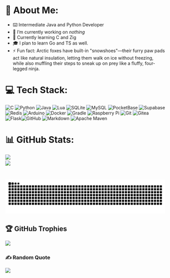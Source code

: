 # 💫 About Me:
- ⌨️ Intermediate Java and Python Developer
- 🔭 I’m currently working on *nothing*
- 🌱 Currently learning C and Zig
- 🎓 I plan to learn Go and TS as well.
- ⚡ Fun fact: Arctic foxes have built-in "snowshoes"—their furry paw pads act like natural insulation, letting them walk on ice without freezing, while also muffling their steps to sneak up on prey like a fluffy, four-legged ninja.

# 💻 Tech Stack:
![C](https://img.shields.io/badge/c-%2300599C.svg?style=for-the-badge&logo=c&logoColor=white) ![Python](https://img.shields.io/badge/python-3670A0?style=for-the-badge&logo=python&logoColor=ffdd54) ![Java](https://img.shields.io/badge/java-%23ED8B00.svg?style=for-the-badge&logo=openjdk&logoColor=white) ![Lua](https://img.shields.io/badge/lua-%232C2D72.svg?style=for-the-badge&logo=lua&logoColor=white) ![SQLite](https://img.shields.io/badge/sqlite-%2307405e.svg?style=for-the-badge&logo=sqlite&logoColor=white) ![MySQL](https://img.shields.io/badge/mysql-4479A1.svg?style=for-the-badge&logo=mysql&logoColor=white) ![PocketBase](https://img.shields.io/badge/pocketbase-%23b8dbe4.svg?style=for-the-badge&logo=Pocketbase&logoColor=black) ![Supabase](https://img.shields.io/badge/Supabase-3ECF8E?style=for-the-badge&logo=supabase&logoColor=white) ![Redis](https://img.shields.io/badge/redis-%23DD0031.svg?style=for-the-badge&logo=redis&logoColor=white) ![Arduino](https://img.shields.io/badge/-Arduino-00979D?style=for-the-badge&logo=Arduino&logoColor=white) ![Docker](https://img.shields.io/badge/docker-%230db7ed.svg?style=for-the-badge&logo=docker&logoColor=white) ![Gradle](https://img.shields.io/badge/Gradle-02303A.svg?style=for-the-badge&logo=Gradle&logoColor=white) ![Raspberry Pi](https://img.shields.io/badge/-Raspberry_Pi-C51A4A?style=for-the-badge&logo=Raspberry-Pi) ![Git](https://img.shields.io/badge/git-%23F05033.svg?style=for-the-badge&logo=git&logoColor=white) ![Gitea](https://img.shields.io/badge/Gitea-34495E?style=for-the-badge&logo=gitea&logoColor=5D9425) ![Flask](https://img.shields.io/badge/flask-%23000.svg?style=for-the-badge&logo=flask&logoColor=white)![GitHub](https://img.shields.io/badge/github-%23121011.svg?style=for-the-badge&logo=github&logoColor=white) ![Markdown](https://img.shields.io/badge/markdown-%23000000.svg?style=for-the-badge&logo=markdown&logoColor=white) ![Apache Maven](https://img.shields.io/badge/Apache%20Maven-C71A36?style=for-the-badge&logo=Apache%20Maven&logoColor=white)
# 📊 GitHub Stats:
![](https://github-readme-stats.vercel.app/api?username=TunayAdaKaracan&theme=dark&hide_border=false&include_all_commits=false&count_private=false)<br/>
![](https://github-readme-stats.vercel.app/api/top-langs/?username=TunayAdaKaracan&theme=dark&hide_border=false&include_all_commits=false&count_private=false&layout=compact)

###

<br clear="both">

<img src="https://raw.githubusercontent.com/TunayAdaKaracan/TunayAdaKaracan/output/snake.svg" alt="Snake animation" />

###

## 🏆 GitHub Trophies
![](https://github-profile-trophy.vercel.app/?username=TunayAdaKaracan&theme=radical&no-frame=false&no-bg=false&margin-w=4)

### ✍️ Random Quote
![](https://quotes-github-readme.vercel.app/api?type=horizontal&theme=radical)
